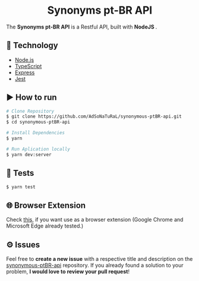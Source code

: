<div align="center">
   <h1>Synonyms pt-BR API</h1>
</div>

The <strong>Synonyms pt-BR API</strong> is a Restful API, built with <strong> NodeJS </strong>.

## 🚀 Technology

- [Node.js](https://nodejs.org/en/)
- [TypeScript](https://www.typescriptlang.org/)
- [Express](https://expressjs.com/pt-br/)
- [Jest](https://jestjs.io/)

## ▶️ How to run

```bash
# Clone Repository
$ git clone https://github.com/AdSoNaTuRaL/synonymous-ptBR-api.git
$ cd synonymous-ptBR-api
```

```bash
# Install Dependencies
$ yarn
```

```bash
# Run Aplication locally
$ yarn dev:server
```

## 💯 Tests

```bash
$ yarn test
```

## 🌐 Browser Extension

Check [this](https://github.com/AdSoNaTuRaL/cs50-problem-sets/tree/main/final-project), if you want use as a browser extension (Google Chrome and Microsoft Edge already tested.)

## ⚙️ Issues

Feel free to **create a new issue** with a respective title and description on the [synonymous-ptBR-api](https://github.com/AdSoNaTuRaL/synonymous-ptBR-api/issues) repository.
If you already found a solution to your problem, **I would love to review your pull request**!

